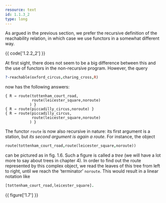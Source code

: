 ```yaml
---
resource: text
id: 1.1.3_2
type: long
---
```


As argued in the previous section, we prefer the recursive definition of the reachability relation, in which case we use functors in a somewhat different way.

{{ code['1.2.2_2'] }}

At first sight, there does not seem to be a big difference between this and the use of functors in the non-recursive program. However, the query

```Prolog
?-reachable(oxford_circus,charing_cross,R)
```

now has the following answers:

```text
{ R → route(tottenham_court_road,
            route(leicester_square,noroute)
           ) }
{ R → route(piccadilly_circus,noroute) }
{ R → route(piccadilly_circus,
            route(leicester_square,noroute)
           ) }
```

The functor `route` is now also recursive in nature: its first argument is a station, but *its second argument is again a route*. For instance, the object

```Prolog
route(tottenham_court_road,route(leicester_square,noroute))
```

can be pictured as in fig. 1.6. Such a figure is called a *tree* (we will have a lot more to say about trees in chapter 4). In order to find out the route represented by this complex object, we read the leaves of this tree from left to right, until we reach the &lsquo;terminator&rsquo; `noroute`. This would result in a linear notation like

```Prolog
[tottenham_court_road,leicester_square].
```

{{ figure['1.7'] }}

